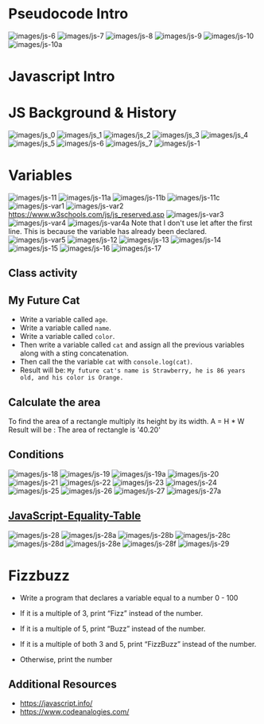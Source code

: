 
# Pseudocode Intro
![images/js-6](images/js-6.png)
![images/js-7](images/js-7.png)
![images/js-8](images/js-8.png)
![images/js-9](images/js-9.png)
![images/js-10](images/js-10.png)
![images/js-10a](images/js-10a.png)
# Javascript Intro

# JS Background & History
![images/js_0](images/js_0.png)
![images/js_1](images/js_1.png)
![images/js_2](images/js_2.png)
![images/js_3](images/js_3.png)
![images/js_4](images/js_4.png)
![images/js_5](images/js_5.png)
![images/js-6](images/js_6.png)
![images/js_7](images/js_7.png)
![images/js-1](images/js-1.png)

# Variables 

![images/js-11](images/js-11.png)
![images/js-11a](images/js-11a.png)
![images/js-11b](images/js-11b.png)
![images/js-11c](images/js-11c.png)
![images/js-var1](images/js-var1.png)
![images/js-var2](images/js-var2.png)
https://www.w3schools.com/js/js_reserved.asp
![images/js-var3](images/js-var3.png)
![images/js-var4](images/js-var4.png)
![images/js-var4a](images/js-var4a.png)
Note that I don't use let after the first line.
This is because the variable has already been declared.
![images/js-var5](images/js-var5.png)
![images/js-12](images/js-12.png)
![images/js-13](images/js-13.png)
![images/js-14](images/js-14.png)
![images/js-15](images/js-15.png)
![images/js-16](images/js-16.png)
![images/js-17](images/js-17.png)
## Class activity
## My Future Cat
- Write a variable called `age`.
- Write a variable called `name`.
- Write a variable called `color`.
- Then write a variable  called `cat` and assign all the previous variables along with a sting concatenation.
- Then call the the variable `cat` with `console.log(cat)`.
- Result will be: `My future cat's name is Strawberry, he is 86 years old, and his color is Orange.`

## Calculate the area
To find the area of a rectangle multiply its height by its width.
A = H * W
Result will be : The area of rectangle is '40.20'

## Conditions
![images/js-18](images/js-18.png)
![images/js-19](images/js-19.png)
![images/js-19a](images/js-19a.png)
![images/js-20](images/js-20.png)
![images/js-21](images/js-21.png)
![images/js-22](images/js-22.png)
![images/js-23](images/js-23.png)
![images/js-24](images/js-24.png)
![images/js-25](images/js-25.png)
![images/js-26](images/js-26.png)
![images/js-27](images/js-27.png)
![images/js-27a](images/js-27a.png)

## [JavaScript-Equality-Table](https://dorey.github.io/JavaScript-Equality-Table/)

![images/js-28](images/js-28.png)
![images/js-28a](images/js-28a.png)
![images/js-28b](images/js-28b.png)
![images/js-28c](images/js-28c.png)
![images/js-28d](images/js-28d.png)
![images/js-28e](images/js-28e.png)
![images/js-28f](images/js-28f.png)
![images/js-29](images/js-29.png)

# Fizzbuzz

- Write a program that declares a variable equal to a number 0 - 100

- If it is a multiple of 3, print “Fizz” instead of the number.

- If it is a multiple of 5, print “Buzz” instead of the number.

- If it is a multiple of both 3 and 5, print “FizzBuzz” instead of the number.

- Otherwise, print the number



## Additional Resources

- https://javascript.info/
- https://www.codeanalogies.com/